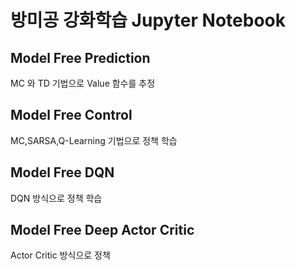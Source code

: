 # 방미공 강화학습 Jupyter Notebook

## Model Free Prediction

MC 와 TD 기법으로 Value 함수를 추정

## Model Free Control

MC,SARSA,Q-Learning 기법으로 정책 학습

## Model Free DQN

DQN 방식으로 정책 학습

## Model Free Deep Actor Critic

Actor Critic 방식으로 정책 

